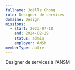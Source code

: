 ```yaml
---
fullname: Joëlle Chong
role: Designer de services
domaine: Design
missions:
  - start: 2023-07-18
    end: 2024-02-29
    status: admin
    employer: ANSM
memberType: autre
---
```


Designer de services à l'ANSM
